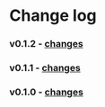 # Change log

### v0.1.2 - [changes](https://github.com/Urigo/meteor-static-html-compiler/blob/master/CHANGELOG.md#v017)

### v0.1.1 - [changes](https://github.com/Urigo/meteor-static-html-compiler/blob/master/CHANGELOG.md#v016---v015)

### v0.1.0 - [changes](https://github.com/Urigo/meteor-static-html-compiler/blob/master/CHANGELOG.md#v014)

